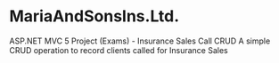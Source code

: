 # MariaAndSonsIns.Ltd.
ASP.NET MVC 5 Project (Exams) - Insurance Sales Call CRUD 
A simple CRUD operation to record clients called for Insurance Sales
